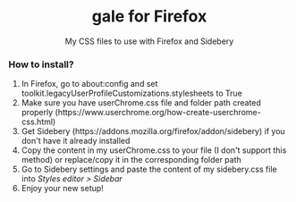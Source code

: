 <h1 align="center">gale for Firefox</h1>
<p align="center">My CSS files to use with Firefox and Sidebery</p>
<h3>How to install?</h3>
<ol>
<li> In Firefox, go to about:config and set toolkit.legacyUserProfileCustomizations.stylesheets to True</li>
<li> Make sure you have userChrome.css file and folder path created properly (https://www.userchrome.org/how-create-userchrome-css.html)</li>
<li> Get Sidebery (https://addons.mozilla.org/firefox/addon/sidebery) if you don't have it already installed</li>
<li> Copy the content in my userChrome.css to your file (I don't support this method) or replace/copy it in the corresponding folder path</li>
<li> Go to Sidebery settings and paste the content of my sidebery.css file into <i>Styles editor > Sidebar</i> </li>
<li> Enjoy your new setup!</li>
</ol>
